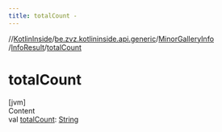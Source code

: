 ```yaml
---
title: totalCount -
---
```

//[KotlinInside](../../../index.md)/[be.zvz.kotlininside.api.generic](../../index.md)/[MinorGalleryInfo](../index.md)
/[InfoResult](index.md)/[totalCount](total-count.md)

# totalCount

[jvm]  
Content  
val [totalCount](total-count.md): [String](https://kotlinlang.org/api/latest/jvm/stdlib/kotlin/-string/index.html)  



